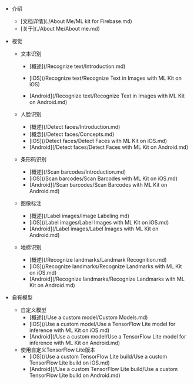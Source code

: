 * 介绍
  - [文档详情](./About Me/ML kit for Firebase.md)
  - [关于](./About Me/About me.md)
* 视觉

  * 文本识别

    - [概述](/Recognize text/Introduction.md)

    - [iOS](/Recognize text/Recognize Text in Images with ML Kit on iOS)
    - [Android](/Recognize text/Recognize Text in Images with ML Kit on Android.md)

  * 人脸识别

    - [概述](/Detect faces/Introduction.md)
    - [概念](/Detect faces/Concepts.md)
    - [iOS](/Detect faces/Detect Faces with ML Kit on iOS.md)
    - [Android](/Detect faces/Detect Faces with ML Kit on Android.md)

  * 条形码识别

    - [概述](/Scan barcodes/Introduction.md)
    - [iOS](/Scan barcodes/Scan Barcodes with ML Kit on iOS.md)
    - [Android](/Scan barcodes/Scan Barcodes with ML Kit on Android.md)

  * 图像标注

    - [概述](/Label images/Image Labeling.md)
    - [iOS](/Label images/Label Images with ML Kit on iOS.md)
    - [Android](/Label images/Label Images with ML Kit on Android.md)

  * 地标识别

    - [概述](/Recognize landmarks/Landmark Recognition.md)
    - [iOS](/Recognize landmarks/Recognize Landmarks with ML Kit on iOS.md)
    - [Android](/Recognize landmarks/Recognize Landmarks with ML Kit on Android.md)
* 自有模型

  - 自定义模型
    - [概述](/Use a custom model/Custom Models.md)
    - [iOS](/Use a custom model/Use a TensorFlow Lite model for inference with ML Kit on iOS.md)
    - [Android](/Use a custom model/Use a TensorFlow Lite model for inference with ML Kit on Android.md)
  - 使用自定义TensorFlow Lite版本
    - [iOS](/Use a custom TensorFlow Lite build/Use a custom TensorFlow Lite build on iOS.md)
    - [Android](/Use a custom TensorFlow Lite build/Use a custom TensorFlow Lite build on Android.md)
